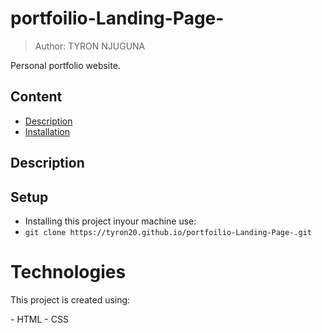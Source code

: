 # portfoilio-Landing-Page-
> Author: TYRON NJUGUNA

Personal portfolio website.

## Content

- [Description](#description)
- [Installation](#setup)

## Description


## Setup
- Installing this project inyour machine use:
- `git clone https://tyron20.github.io/portfoilio-Landing-Page-.git`


# Technologies
<p>This project is created using: </p>
- HTML
- CSS

